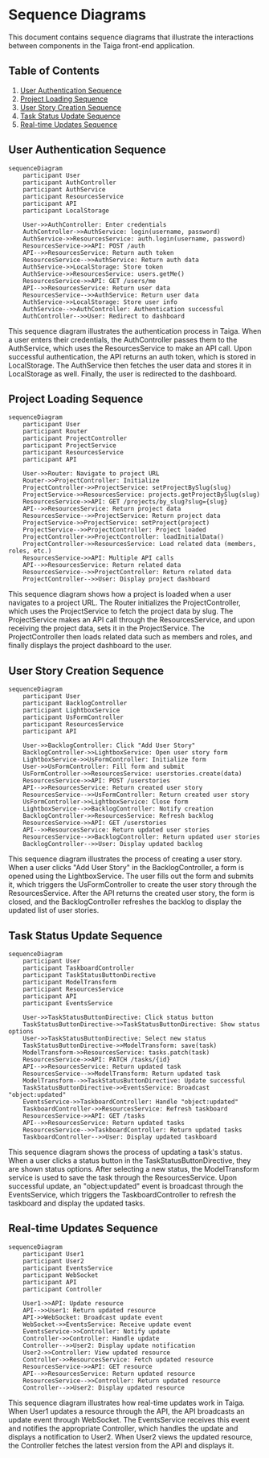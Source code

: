 # Sequence Diagrams

This document contains sequence diagrams that illustrate the interactions between components in the Taiga front-end application.

## Table of Contents

1. [User Authentication Sequence](#user-authentication-sequence)
2. [Project Loading Sequence](#project-loading-sequence)
3. [User Story Creation Sequence](#user-story-creation-sequence)
4. [Task Status Update Sequence](#task-status-update-sequence)
5. [Real-time Updates Sequence](#real-time-updates-sequence)

## User Authentication Sequence

```mermaid
sequenceDiagram
    participant User
    participant AuthController
    participant AuthService
    participant ResourcesService
    participant API
    participant LocalStorage
    
    User->>AuthController: Enter credentials
    AuthController->>AuthService: login(username, password)
    AuthService->>ResourcesService: auth.login(username, password)
    ResourcesService->>API: POST /auth
    API-->>ResourcesService: Return auth token
    ResourcesService-->>AuthService: Return auth data
    AuthService->>LocalStorage: Store token
    AuthService->>ResourcesService: users.getMe()
    ResourcesService->>API: GET /users/me
    API-->>ResourcesService: Return user data
    ResourcesService-->>AuthService: Return user data
    AuthService->>LocalStorage: Store user info
    AuthService-->>AuthController: Authentication successful
    AuthController-->>User: Redirect to dashboard
```

This sequence diagram illustrates the authentication process in Taiga. When a user enters their credentials, the AuthController passes them to the AuthService, which uses the ResourcesService to make an API call. Upon successful authentication, the API returns an auth token, which is stored in LocalStorage. The AuthService then fetches the user data and stores it in LocalStorage as well. Finally, the user is redirected to the dashboard.

## Project Loading Sequence

```mermaid
sequenceDiagram
    participant User
    participant Router
    participant ProjectController
    participant ProjectService
    participant ResourcesService
    participant API
    
    User->>Router: Navigate to project URL
    Router->>ProjectController: Initialize
    ProjectController->>ProjectService: setProjectBySlug(slug)
    ProjectService->>ResourcesService: projects.getProjectBySlug(slug)
    ResourcesService->>API: GET /projects/by_slug?slug={slug}
    API-->>ResourcesService: Return project data
    ResourcesService-->>ProjectService: Return project data
    ProjectService->>ProjectService: setProject(project)
    ProjectService-->>ProjectController: Project loaded
    ProjectController->>ProjectController: loadInitialData()
    ProjectController->>ResourcesService: Load related data (members, roles, etc.)
    ResourcesService->>API: Multiple API calls
    API-->>ResourcesService: Return related data
    ResourcesService-->>ProjectController: Return related data
    ProjectController-->>User: Display project dashboard
```

This sequence diagram shows how a project is loaded when a user navigates to a project URL. The Router initializes the ProjectController, which uses the ProjectService to fetch the project data by slug. The ProjectService makes an API call through the ResourcesService, and upon receiving the project data, sets it in the ProjectService. The ProjectController then loads related data such as members and roles, and finally displays the project dashboard to the user.

## User Story Creation Sequence

```mermaid
sequenceDiagram
    participant User
    participant BacklogController
    participant LightboxService
    participant UsFormController
    participant ResourcesService
    participant API
    
    User->>BacklogController: Click "Add User Story"
    BacklogController->>LightboxService: Open user story form
    LightboxService->>UsFormController: Initialize form
    User->>UsFormController: Fill form and submit
    UsFormController->>ResourcesService: userstories.create(data)
    ResourcesService->>API: POST /userstories
    API-->>ResourcesService: Return created user story
    ResourcesService-->>UsFormController: Return created user story
    UsFormController->>LightboxService: Close form
    LightboxService-->>BacklogController: Notify creation
    BacklogController->>ResourcesService: Refresh backlog
    ResourcesService->>API: GET /userstories
    API-->>ResourcesService: Return updated user stories
    ResourcesService-->>BacklogController: Return updated user stories
    BacklogController-->>User: Display updated backlog
```

This sequence diagram illustrates the process of creating a user story. When a user clicks "Add User Story" in the BacklogController, a form is opened using the LightboxService. The user fills out the form and submits it, which triggers the UsFormController to create the user story through the ResourcesService. After the API returns the created user story, the form is closed, and the BacklogController refreshes the backlog to display the updated list of user stories.

## Task Status Update Sequence

```mermaid
sequenceDiagram
    participant User
    participant TaskboardController
    participant TaskStatusButtonDirective
    participant ModelTransform
    participant ResourcesService
    participant API
    participant EventsService
    
    User->>TaskStatusButtonDirective: Click status button
    TaskStatusButtonDirective->>TaskStatusButtonDirective: Show status options
    User->>TaskStatusButtonDirective: Select new status
    TaskStatusButtonDirective->>ModelTransform: save(task)
    ModelTransform->>ResourcesService: tasks.patch(task)
    ResourcesService->>API: PATCH /tasks/{id}
    API-->>ResourcesService: Return updated task
    ResourcesService-->>ModelTransform: Return updated task
    ModelTransform-->>TaskStatusButtonDirective: Update successful
    TaskStatusButtonDirective->>EventsService: Broadcast "object:updated"
    EventsService->>TaskboardController: Handle "object:updated"
    TaskboardController->>ResourcesService: Refresh taskboard
    ResourcesService->>API: GET /tasks
    API-->>ResourcesService: Return updated tasks
    ResourcesService-->>TaskboardController: Return updated tasks
    TaskboardController-->>User: Display updated taskboard
```

This sequence diagram shows the process of updating a task's status. When a user clicks a status button in the TaskStatusButtonDirective, they are shown status options. After selecting a new status, the ModelTransform service is used to save the task through the ResourcesService. Upon successful update, an "object:updated" event is broadcast through the EventsService, which triggers the TaskboardController to refresh the taskboard and display the updated tasks.

## Real-time Updates Sequence

```mermaid
sequenceDiagram
    participant User1
    participant User2
    participant EventsService
    participant WebSocket
    participant API
    participant Controller
    
    User1->>API: Update resource
    API-->>User1: Return updated resource
    API->>WebSocket: Broadcast update event
    WebSocket->>EventsService: Receive update event
    EventsService->>Controller: Notify update
    Controller->>Controller: Handle update
    Controller-->>User2: Display update notification
    User2->>Controller: View updated resource
    Controller->>ResourcesService: Fetch updated resource
    ResourcesService->>API: GET resource
    API-->>ResourcesService: Return updated resource
    ResourcesService-->>Controller: Return updated resource
    Controller-->>User2: Display updated resource
```

This sequence diagram illustrates how real-time updates work in Taiga. When User1 updates a resource through the API, the API broadcasts an update event through WebSocket. The EventsService receives this event and notifies the appropriate Controller, which handles the update and displays a notification to User2. When User2 views the updated resource, the Controller fetches the latest version from the API and displays it.
